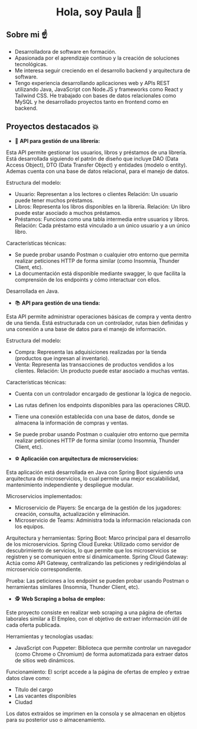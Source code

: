 <div>
  <h1 align="center">Hola, soy Paula 👋 </h1>
</div>


## Sobre mi ☝️

- Desarrolladora de software en formación.
- Apasionada por el aprendizaje continuo y la creación de soluciones tecnológicas.
- Me interesa seguir creciendo en el desarrollo backend y arquitectura de software. 
- Tengo experiencia desarrollando aplicaciones web y APIs REST utilizando Java, JavaScript con Node.JS y frameworks como React y Tailwind CSS. He trabajado con bases de datos relacionales como MySQL y he desarrollado proyectos tanto en frontend como en backend.

## Proyectos destacados 💥

* 🛒 **API para gestión de una librería:**

Esta API permite gestionar los usuarios, libros y préstamos de una librería. Está desarrollada siguiendo el patrón de diseño que incluye DAO (Data Access Object), DTO (Data Transfer Object) y entidades (modelo o entity). Ademas cuenta con una base de datos relacional, para el manejo de datos.

Estructura del modelo:
- Usuario: Representan a los lectores o clientes
Relación:  Un usuario puede tener muchos préstamos.
- Libros: Representa los libros disponibles en la librería.
Relación: Un libro puede estar asociado a muchos préstamos.
- Préstamos: Funciona como una tabla intermedia entre usuarios y libros.
Relación: Cada préstamo está vinculado a un único usuario y a un único libro.

Características técnicas:
- Se puede probar usando Postman o cualquier otro entorno que permita realizar peticiones HTTP de forma similar (como Insomnia, Thunder Client, etc). 
- La documentación está disponible mediante swagger, lo que facilita la comprensión de los endpoints y cómo interactuar con ellos.

Desarrollada en Java.

* 📚 **API para gestión de una tienda:**

Esta API permite administrar operaciones básicas de compra y venta dentro de una tienda. Está estructurada con un controlador, rutas bien definidas y una conexión a una base de datos para el manejo de información.

Estructura del modelo:
- Compra: Representa las adquisiciones realizadas por la tienda (productos que ingresan al inventario).
- Venta: Representa las transacciones de productos vendidos a los clientes. 
Relación: Un producto puede estar asociado a muchas ventas.

Características técnicas:
- Cuenta con un controlador encargado de gestionar la lógica de negocio.
- Las rutas definen los endpoints disponibles para las operaciones CRUD.
- Tiene una conexión establecida con una base de datos, donde se almacena la información de compras y ventas.
- Se puede probar usando Postman o cualquier otro entorno que permita realizar peticiones HTTP de forma similar (como Insomnia, Thunder Client, etc).

- ⚽ **Aplicación con arquitectura de microservicios:**

Esta aplicación está desarrollada en Java con Spring Boot siguiendo una arquitectura de microservicios, lo cual permite una mejor escalabilidad, mantenimiento independiente y despliegue modular.

Microservicios implementados:
- Microservicio de Players: Se encarga de la gestión de los jugadores: creación, consulta, actualización y eliminación.
- Microservicio de Teams: Administra toda la información relacionada con los equipos.

Arquitectura y herramientas:
Spring Boot: Marco principal para el desarrollo de los microservicios.
Spring Cloud Eureka: Utilizado como servidor de descubrimiento de servicios, lo que permite que los microservicios se registren y se comuniquen entre sí dinámicamente.
Spring Cloud Gateway: Actúa como API Gateway, centralizando las peticiones y redirigiéndolas al microservicio correspondiente.

Prueba:
Las peticiones a los endpoint se pueden probar usando Postman o herramientas similares (Insomnia, Thunder Client, etc).
  
- 🕵️ **Web Scraping a bolsa de empleo:**

Este proyecto consiste en realizar web scraping a una página de ofertas laborales similar a El Empleo, con el objetivo de extraer información útil de cada oferta publicada.

Herramientas y tecnologías usadas:
- JavaScript con Puppeter: Biblioteca que permite controlar un navegador (como Chrome o Chromium) de forma automatizada para extraer datos de sitios web dinámicos.

Funcionamiento: 
El script accede a la página de ofertas de empleo y extrae datos clave como:
- Título del cargo
- Las vacantes disponibles
- Ciudad

Los datos extraídos se imprimen en la consola y se almacenan en objetos para su posterior uso o almacenamiento. 


